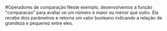#Operadores de comparação
Neste exemplo, desenvolvemos a função "comparacao" para avaliar se um número é maior ou menor que outro. Ela recebe dois parâmetros e retorna um valor booleano indicando a relação de grandeza e pequenez entre eles.
